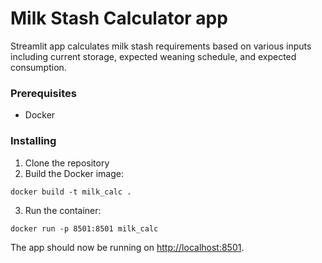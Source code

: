 # Milk Stash Calculator app

Streamlit app calculates milk stash requirements based on various inputs
including current storage, expected weaning schedule, and expected consumption.

### Prerequisites

- Docker

### Installing

1. Clone the repository
2. Build the Docker image:

`docker build -t milk_calc .`

3. Run the container:

`docker run -p 8501:8501 milk_calc`

The app should now be running on [http://localhost:8501](http://localhost:8501).